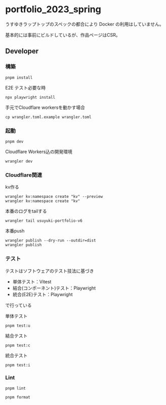 # portfolio_2023_spring

うすゆきラップトップのスペックの都合により Docker の利用はしていません。

基本的には事前にビルドしているが、作品ページはCSR。


## Developer

### 構築

```
pnpm install
```
E2E テスト必要な時

```
npx playwright install
```

手元でCloudflare workersを動かす場合
```
cp wrangler.toml.example wrangler.toml
```

### 起動

```
pnpm dev
```

Cloudflare Workers込の開発環境
```
wrangler dev
```
### Cloudflare関連
kv作る
```
wrangler kv:namespace create "kv" --preview
wrangler kv:namespace create "kv"
```

本番のログをtailする
```
wrangler tail usuyuki-portfolio-v6
```

本番push
```
wrangler publish --dry-run --outdir=dist
wrangler publish
```


### テスト
テストはソフトウェアのテスト技法に基づき
- 単体テスト：Vitest
- 結合(コンポーネント)テスト：Playwright
- 統合(E2E)テスト：Playwright

で行っている


単体テスト

```
pnpm test:u
```

結合テスト

```
pnpm test:c
```

統合テスト

```
pnpm test:i
```

### Lint

```
pnpm lint
```

```
pnpm format
```

